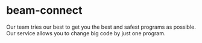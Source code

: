 # beam-connect
Our team tries our best to get you the best and safest programs as possible. Our service allows you to change big code by just one program.
